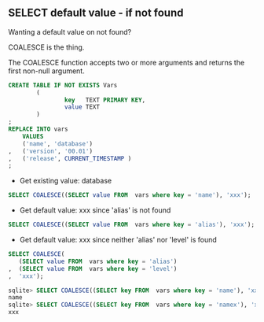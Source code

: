 ## SELECT default value - if not found

Wanting a default value on not found?

COALESCE is the thing.

The COALESCE function accepts two or more arguments and returns the first non-null argument.

```sql
CREATE TABLE IF NOT EXISTS Vars
        (
                key   TEXT PRIMARY KEY,
                value TEXT
        )
;
REPLACE INTO vars 
	VALUES 
	('name', 'database')
,	('version', '00.01')
,	('release', CURRENT_TIMESTAMP )
;
```
- Get existing value: database
```sql
SELECT COALESCE((SELECT value FROM  vars where key = 'name'), 'xxx');
```

- Get default value: xxx since 'alias' is not found
```sql
SELECT COALESCE((SELECT value FROM  vars where key = 'alias'), 'xxx');
```

- Get default value: xxx since neither 'alias' nor 'level' is found
```sql
SELECT COALESCE(
   (SELECT value FROM  vars where key = 'alias')
,  (SELECT value FROM  vars where key = 'level') 
,  'xxx');
```


```sql
sqlite> SELECT COALESCE((SELECT key FROM  vars where key = 'name'), 'xxx');
name
sqlite> SELECT COALESCE((SELECT key FROM  vars where key = 'namex'), 'xxx');
xxx
```
